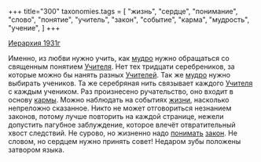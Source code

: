 +++
title="300"
taxonomies.tags = [
 "жизнь",
 "сердце",
 "понимание",
 "слово",
 "понятие",
 "учитель",
 "закон",
 "событие",
 "карма",
 "мудрость",
 "учение",
]
+++

[Иерархия 1931г](/agni/1931)

Именно, из любви нужно учить, как [мудро](/tags/мудрость) нужно обращаться со священным понятием [Учителя](/tags/учитель). Нет тех тридцати серебреников, за которые можно бы нанять разных [Учителей](/tags/учитель). Так же [мудро](/tags/мудрость) нужно выбирать учеников. Та же серебряная нить связывает каждого [Учителя](/tags/учитель) с каждым учеником. Раз произнесено ручательство, оно входит в основу [кармы](/tags/карма). Можно наблюдать на событиях [жизни](/tags/жизнь), насколько непреложно сказанное. Никто не может отговориться незнанием законов, потому лучше повторить на каждой странице, нежели допустить пагубное заблуждение, которое влечёт отвратительный хвост следствий. Не сурово, но жизненно надо [понимать](/tags/понимание) [закон](/tags/закон). Не словом, но сердцем нужно принять совет! Недаром зубы положены затвором языка.   


